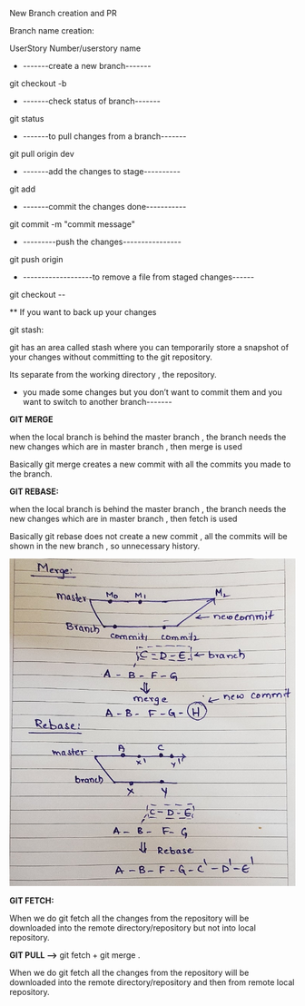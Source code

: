 New Branch creation and PR

Branch name creation:

UserStory Number/userstory name

- -------create a new branch-------

git checkout -b <branch-name>

- -------check status of branch-------

git status

- -------to pull changes from a branch-------

git pull origin dev

- -------add the changes to stage----------

git add <filepath>

- -------commit the changes done-----------

git commit -m "commit message"

- ---------push the changes----------------

git push origin <branch-name>

- -------------------to remove a file from staged changes------

git checkout -- <file-path>

** If you want to back up your changes

git stash:

git has an area called stash where you can temporarily store a snapshot of your changes without committing to the git repository.

Its separate from the working directory , the repository.

- you made some changes but you don’t want to commit them and you want to switch to another branch-------

**GIT MERGE**

when the local branch is behind the master branch , the branch needs the new changes which are in master branch , then merge is used

Basically git merge creates a new commit with all the commits you made to the branch.

**GIT REBASE:**

when the local branch is behind the master branch , the branch needs the new changes which are in master branch , then fetch is used

Basically git rebase does not create a new commit , all the commits will be shown in the new branch , so unnecessary history.

![image1.jpeg](image1.jpeg)

**GIT FETCH:**

When we do git fetch all the changes from the repository will be downloaded into the remote directory/repository but not into local repository.

**GIT PULL -->** git fetch + git merge .

When we do git fetch all the changes from the repository will be downloaded into the remote directory/repository and then from remote local repository.
